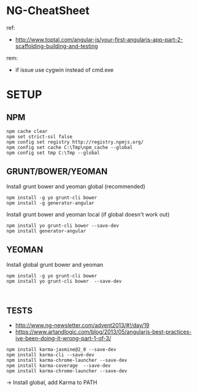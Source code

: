 NG-CheatSheet
=====================
ref:
- http://www.toptal.com/angular-js/your-first-angularjs-app-part-2-scaffolding-building-and-testing

rem:
- if issue use cygwin instead of cmd.exe

SETUP
=====

NPM
---
```
npm cache clear
npm set strict-ssl false
npm config set registry http://registry.npmjs.org/
npm config set cache C:\Tmp\npm_cache --global
npm config set tmp C:\Tmp --global

```

GRUNT/BOWER/YEOMAN
------------------

Install grunt bower and yeoman global (recommended)

```
npm install -g yo grunt-cli bower 
npm install -g generator-angular
```

Install grunt bower and yeoman local (if global doesn't work out)
```
npm install yo grunt-cli bower --save-dev
npm install generator-angular
```

YEOMAN
------

Install global grunt bower and yeoman

```
npm install -g yo grunt-cli bower 
npm install yo grunt-cli bower  --save-dev



```

TESTS
-----
- http://www.ng-newsletter.com/advent2013/#!/day/19
- https://www.artandlogic.com/blog/2013/05/angularjs-best-practices-ive-been-doing-it-wrong-part-1-of-3/

```
npm install karma-jasmine@2_0 --save-dev
npm install karma-cli --save-dev
npm install karma-chrome-launcher --save-dev
npm install karma-coverage  --save-dev
npm install karma-chrome-launcher --save-dev
```

-> Install global, add Karma to PATH

